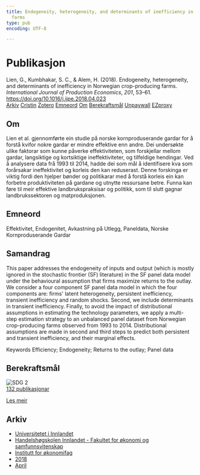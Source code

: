 ```yaml
---
title: Endogeneity, heterogeneity, and determinants of inefficiency in Norwegian crop-producing
  farms
type: pub
encoding: UTF-8

---
```

<h1>Publikasjon</h1>
<article id="csl-bib-container-7BJSA54Z" class="csl-bib-container">
  <div class="csl-bib-body"> <div class="csl-entry">Lien, G., Kumbhakar, S. C., &#38; Alem, H. (2018). Endogeneity, heterogeneity, and determinants of inefficiency in Norwegian crop-producing farms. <i>International Journal of Production Economics</i>, <i>201</i>, 53–61. <a href="https://doi.org/10.1016/j.ijpe.2018.04.023">https://doi.org/10.1016/j.ijpe.2018.04.023</a></div> </div>
  <div class="csl-bib-buttons">
    <a href="#taxonomy-article-7BJSA54Z" alt="archive" class="csl-bib-button">Arkiv</a>
    <a href="https://app.cristin.no/results/show.jsf?id=1582141" alt="Cristin" class="csl-bib-button">Cristin</a>
    <a href="http://zotero.org/groups/5881554/items/7BJSA54Z" alt="Zotero" class="csl-bib-button">Zotero</a>
    <a href="#keywords-article-7BJSA54Z" alt="keywords" class="csl-bib-button">Emneord</a>
    <a href="#about-article-7BJSA54Z" alt="about_pub" class="csl-bib-button">Om</a>
    <a href="#sdg-article-7BJSA54Z" alt="sdg" class="csl-bib-button">Berekraftsmål</a>
    <a href="https://nibio.brage.unit.no/nibio-xmlui/bitstream/11250/2594184/1/lien2018.pdf" alt="Unpaywall" class="csl-bib-button">Unpaywall</a>
    <a href="https://nibio.brage.unit.no/nibio-xmlui/bitstream/11250/2594184/1/lien2018.pdf" alt="EZproxy" class="csl-bib-button">EZproxy</a>
  </div>
  <div id="csl-bib-meta-container-7BJSA54Z"></div>
</article>
<div id="csl-bib-meta-7BJSA54Z" class="csl-bib-meta">
  <article id="about-article-7BJSA54Z" class="about_pub-article">
    <h1>Om</h1>
    Lien et al. gjennomførte ein studie på norske kornproduserande gardar for å forstå kvifor nokre gardar er mindre effektive enn andre. Dei undersøkte ulike faktorar som kunne påverke effektiviteten, som forskjellar mellom gardar, langsiktige og kortsiktige ineffektiviteter, og tilfeldige hendingar. Ved å analysere data frå 1993 til 2014, hadde dei som mål å identifisere kva som forårsakar ineffektivitet og korleis den kan reduserast. Denne forskinga er viktig fordi den hjelper bønder og politikarar med å forstå korleis ein kan forbetre produktiviteten på gardane og utnytte ressursane betre. Funna kan føre til meir effektive landbrukspraksisar og politikk, som til slutt gagnar landbrukssektoren og matproduksjonen.
  </article>
  <article id="keywords-article-7BJSA54Z" class="keywords-article">
    <h1>Emneord</h1>
    Effektivitet, Endogenitet, Avkastning på Utlegg, Paneldata, Norske Kornproduserande Gardar
  </article>
  <article id="abstract-article-7BJSA54Z" class="abstract-article">
    <h1>Samandrag</h1>
    This paper addresses the endogeneity of inputs and output (which is mostly ignored in the stochastic frontier (SF) literature) in the SF panel data model under the behavioural assumption that firms maximize returns to the outlay. We consider a four component SF panel data model in which the four components are: firms' latent heterogeneity, persistent inefficiency, transient inefficiency and random shocks. Second, we include determinants in transient inefficiency. Finally, to avoid the impact of distributional assumptions in estimating the technology parameters, we apply a multi-step estimation strategy to an unbalanced panel dataset from Norwegian crop-producing farms observed from 1993 to 2014. Distributional assumptions are made in second and third steps to predict both persistent and transient inefficiency, and their marginal effects. 
 
Keywords 
Efficiency; Endogeneity; Returns to the outlay; Panel data
  </article>
  <article id="sdg-article-7BJSA54Z" class="sdg-article">
    <h1>Berekraftsmål</h1>
    <div class="sdg-container"><div id="sdg2" class="sdg">
        <img src="{{< params subfolder >}}images/sdg/sdg02_nn.png" class="image" alt="SDG 2">
        <div class="sdg-overlay">
          <a href="{{< params subfolder >}}nn/archive/?sdg=2#archive" class="sdg-publication-count"><span>132</span> publikasjonar</a>
          <p><a href="https://fn.no/om-fn/fns-baerekraftsmaal/utrydde-sult?lang=nno-NO" class="sdg-read-more">Les meir</a></p>
        </div>
      </div></div>
  </article>
  <article id="taxonomy-article-7BJSA54Z" class="taxonomy-article">
    <h1>Arkiv</h1>
    <ul>
      <li><a href="{{< params subfolder >}}nn/archive/?key=3DCRN523">Universitetet i Innlandet</a></li>
      <li><a href="{{< params subfolder >}}nn/archive/?key=DU8Q9LN9">Handelshøgskolen Innlandet - Fakultet for økonomi og samfunnsvitenskap</a></li>
      <li><a href="{{< params subfolder >}}nn/archive/?key=3IQA89I8">Institutt for økonomifag</a></li>
      <li><a href="{{< params subfolder >}}nn/archive/?key=J22GWYYH">2018</a></li>
      <li><a href="{{< params subfolder >}}nn/archive/?key=9ARGKL78">April</a></li>
    </ul>
  </article>
</div>
